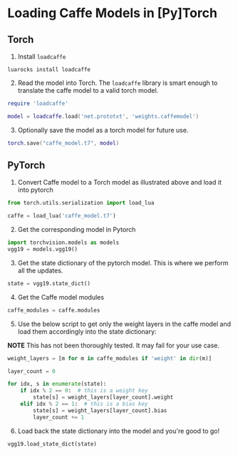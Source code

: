 # Loading Caffe Models in [Py]Torch

## Torch

1. Install `loadcaffe`
    
```shell
luarocks install loadcaffe
```

2. Read the model into Torch. The `loadcaffe` library is smart enough to translate the caffe model to a valid torch model.

```lua
require 'loadcaffe'

model = loadcaffe.load('net.prototxt', 'weights.caffemodel')
```

3. Optionally save the model as a torch model for future use. 

```lua
torch.save("caffe_model.t7", model)
```


## PyTorch

1. Convert Caffe model to a Torch model as illustrated above and load it into pytorch

```python
from torch.utils.serialization import load_lua

caffe = load_lua('caffe_model.t7')
```

2. Get the corresponding model in Pytorch

```python
import torchvision.models as models
vgg19 = models.vgg19()
```

3. Get the state dictionary of the pytorch model. This is where we perform all the updates.

```python
state = vgg19.state_dict()
```

4. Get the Caffe model modules 

```python
caffe_modules = caffe.modules
```

5. Use the below script to get only the weight layers in the caffe model and load them accordingly into the state dictionary:

**NOTE** This has not been thoroughly tested. It may fail for your use case.

```python
weight_layers = [m for m in caffe_modules if 'weight' in dir(m)]

layer_count = 0

for idx, s in enumerate(state):
    if idx % 2 == 0:  # this is a weight key
        state[s] = weight_layers[layer_count].weight
    elif idx % 2 == 1:  # this is a bias key
        state[s] = weight_layers[layer_count].bias
        layer_count += 1
```

6. Load back the state dictionary into the model and you're good to go!

```python
vgg19.load_state_dict(state)
```
